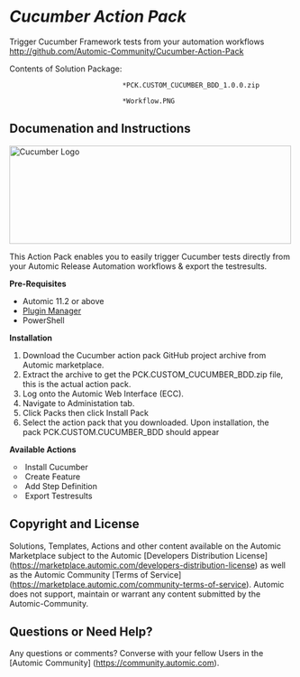 *Cucumber Action Pack*
=============


Trigger Cucumber Framework tests from your automation workflows
http://github.com/Automic-Community/Cucumber-Action-Pack

<!-- List of attached files -->
Contents of Solution Package:

						
								*PCK.CUSTOM_CUCUMBER_BDD_1.0.0.zip
								
								*Workflow.PNG
								
						


Documenation and Instructions
---

<p><img src="https://cucumber.io/images/cucumber-logo.svg" alt="Cucumber Logo" width="500" height="174" /></p>
<p>This Action Pack enables you to easily trigger Cucumber tests directly from your Automic Release Automation workflows &amp; export the testresults.</p>
<p><strong>Pre-Requisites</strong></p>
<ul>
<li>Automic 11.2 or above</li>
<li><a href="https://marketplace.automic.com/details/plugin-manager" target="_blank">Plugin Manager</a></li>
<li>PowerShell</li>
</ul>
<p><strong>Installation</strong></p>
<ol>
<li>Download the Cucumber action pack GitHub project archive from Automic marketplace.</li>
<li>Extract the archive to get the PCK.CUSTOM_CUCUMBER_BDD.zip file, this is the actual action pack.</li>
<li>Log onto the Automic Web Interface (ECC).</li>
<li>Navigate to Administation tab.</li>
<li>Click Packs then click Install Pack</li>
<li>Select the action pack that you downloaded. Upon installation, the pack&nbsp;PCK.CUSTOM.CUCUMBER_BDD should appear</li>
</ol>
<p><strong>Available Actions</strong></p>
<ul style="list-style-type: circle;">
<li>&nbsp;Install Cucumber</li>
<li>&nbsp;Create Feature</li>
<li>&nbsp;Add Step Definition</li>
<li>&nbsp;Export Testresults</li>
</ul>

Copyright and License
---

Solutions, Templates, Actions and other content available on the Automic Marketplace subject to the Automic [Developers Distribution License] (https://marketplace.automic.com/developers-distribution-license) as well as the Automic Community [Terms of Service] (https://marketplace.automic.com/community-terms-of-service).
Automic does not support, maintain or warrant any content submitted by the Automic-Community.



Questions or Need Help? 
---
Any questions or comments? Converse with your fellow Users in the [Automic Community] (https://community.automic.com).
